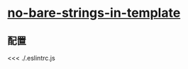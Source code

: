 # [no-bare-strings-in-template](https://eslint.vuejs.org/rules/no-bare-strings-in-template.html)

## 配置

<<< ./.eslintrc.js
